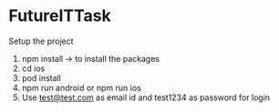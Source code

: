 # FutureITTask

Setup the project 

1. npm install -> to install the packages
2. cd ios 
3. pod install  
4. npm run android or npm run ios 
5. Use test@test.com as email id and test1234 as password for login 